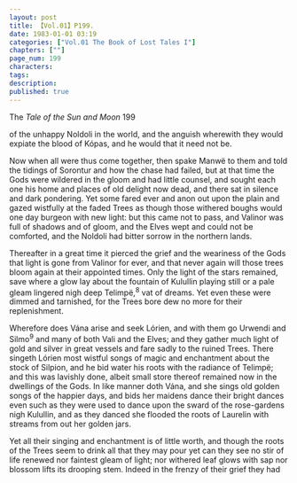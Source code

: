 ```yaml
---
layout: post
title: 【Vol.01】P199.
date: 1983-01-01 03:19
categories: ["Vol.01 The Book of Lost Tales I"]
chapters: [""]
page_num: 199
characters: 
tags: 
description: 
published: true
---
```


<p style="text-indent: 0;">
The <I>Tale of the Sun and Moon </I>199
</p>

of the unhappy Noldoli in the world, and the anguish wherewith they would expiate the blood of Kópas, and he would that it need not be.

Now when all were thus come together, then spake Manwë to them and told the tidings of Sorontur and how the chase had failed, but at that time the Gods were wildered in the gloom and had little counsel, and sought each one his home and places of old delight now dead, and there sat in silence and dark pondering. Yet some fared ever and anon out upon the plain and gazed wistfully at the faded Trees as though those withered boughs would one day burgeon with new light: but this came not to pass, and Valinor was full of shadows and of gloom, and the Elves wept and could not be comforted, and the Noldoli had bitter sorrow in the northern lands.

Thereafter in a great time it pierced the grief and the weariness of the Gods that light is gone from Valinor for ever, and that never again will those trees bloom again at their appointed times. Only the light of the stars remained, save where a glow lay about the fountain of Kulullin playing still or a pale gleam lingered nigh deep Telimpë,<SUP>8</SUP> vat of dreams. Yet even these were dimmed and tarnished, for the Trees bore dew no more for their replenishment.

Wherefore does Vána arise and seek Lórien, and with them go Urwendi and Silmo<SUP>9</SUP> and many of both Vali and the Elves; and they gather much light of gold and silver in great vessels and fare sadly to the ruined Trees. There singeth Lórien most wistful songs of magic and enchantment about the stock of Silpion, and he bid water his roots with the radiance of Telimpë; and this was lavishly done, albeit small store thereof remained now in the dwellings of the Gods. In like manner doth Vána, and she sings old golden songs of the happier days, and bids her maidens dance their bright dances even such as they were used to dance upon the sward of the rose-gardens nigh Kulullin, and as they danced she flooded the roots of Laurelin with streams from out her golden jars.

Yet all their singing and enchantment is of little worth, and though the roots of the Trees seem to drink all that they may pour yet can they see no stir of life renewed nor faintest gleam of light; nor withered leaf glows with sap nor blossom lifts its drooping stem. Indeed in the frenzy of their grief they had

